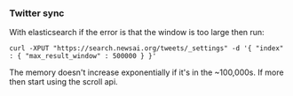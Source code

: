 ### Twitter sync

With elasticsearch if the error is that the window is too large then run:

`curl -XPUT "https://search.newsai.org/tweets/_settings" -d '{ "index" : { "max_result_window" : 500000 } }'`

The memory doesn't increase exponentially if it's in the ~100,000s. If more then start using the scroll api.
